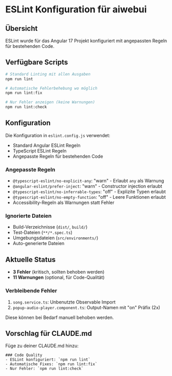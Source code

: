 # ESLint Konfiguration für aiwebui

## Übersicht

ESLint wurde für das Angular 17 Projekt konfiguriert mit angepassten Regeln für bestehenden Code.

## Verfügbare Scripts

```bash
# Standard Linting mit allen Ausgaben
npm run lint

# Automatische Fehlerbehebung wo möglich
npm run lint:fix

# Nur Fehler anzeigen (keine Warnungen)
npm run lint:check
```

## Konfiguration

Die Konfiguration in `eslint.config.js` verwendet:
- Standard Angular ESLint Regeln
- TypeScript ESLint Regeln
- Angepasste Regeln für bestehenden Code

### Angepasste Regeln

- `@typescript-eslint/no-explicit-any`: "warn" - Erlaubt `any` als Warnung
- `@angular-eslint/prefer-inject`: "warn" - Constructor injection erlaubt
- `@typescript-eslint/no-inferrable-types`: "off" - Explizite Typen erlaubt
- `@typescript-eslint/no-empty-function`: "off" - Leere Funktionen erlaubt
- Accessibility-Regeln als Warnungen statt Fehler

### Ignorierte Dateien

- Build-Verzeichnisse (`dist/`, `build/`)
- Test-Dateien (`**/*.spec.ts`)
- Umgebungsdateien (`src/environments/`)
- Auto-generierte Dateien

## Aktuelle Status

- **3 Fehler** (kritisch, sollten behoben werden)
- **11 Warnungen** (optional, für Code-Qualität)

### Verbleibende Fehler

1. `song.service.ts`: Unbenutzte Observable Import
2. `popup-audio-player.component.ts`: Output-Namen mit "on" Präfix (2x)

Diese können bei Bedarf manuell behoben werden.

## Vorschlag für CLAUDE.md

Füge zu deiner CLAUDE.md hinzu:

```
### Code Quality
- ESLint konfiguriert: `npm run lint`
- Automatische Fixes: `npm run lint:fix`
- Nur Fehler: `npm run lint:check`
```